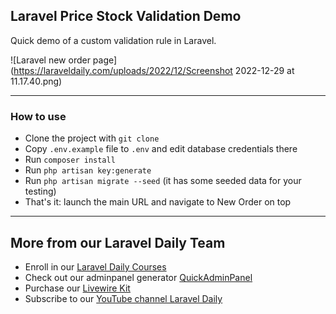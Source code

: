 ## Laravel Price Stock Validation Demo

Quick demo of a custom validation rule in Laravel.

![Laravel new order page](https://laraveldaily.com/uploads/2022/12/Screenshot 2022-12-29 at 11.17.40.png)

-----

### How to use

- Clone the project with `git clone`
- Copy `.env.example` file to `.env` and edit database credentials there
- Run `composer install`
- Run `php artisan key:generate`
- Run `php artisan migrate --seed` (it has some seeded data for your testing)
- That's it: launch the main URL and navigate to New Order on top


---

## More from our Laravel Daily Team

- Enroll in our [Laravel Daily Courses](https://laraveldaily.com/courses)
- Check out our adminpanel generator [QuickAdminPanel](https://quickadminpanel.com)
- Purchase our [Livewire Kit](https://livewirekit.com)
- Subscribe to our [YouTube channel Laravel Daily](https://www.youtube.com/channel/UCTuplgOBi6tJIlesIboymGA)
